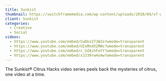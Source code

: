 ```yaml
---
title: Sunkist
thumbnail: https://switchframemedia.com/wp-content/uploads/2018/04/sf-work-sunkist1.png
client: Sunkist
categories:
  - Creative
  - Social
videos:
  - https://www.youtube.com/embed/CwDkz27JWJo?wmode=transparent
  - https://www.youtube.com/embed/UIxMndX2RWc?wmode=transparent
  - https://www.youtube.com/embed/c_UZAihFetY?wmode=transparent
  - https://www.youtube.com/embed/xJJ39rwHsmw?wmode=transparent
---
```

The Sunkist® Citrus Hacks video series peels back the mysteries of citrus, one video at a time.

